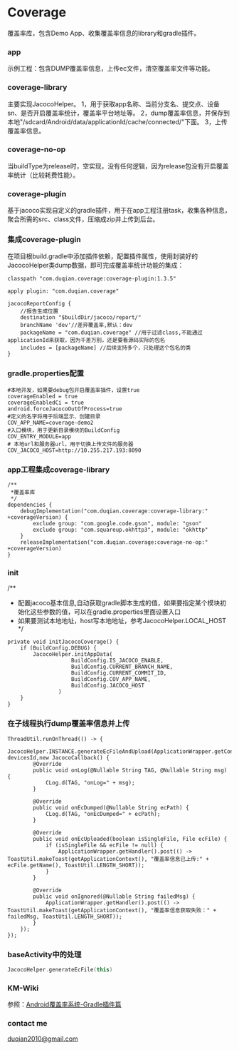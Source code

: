 # Coverage

覆盖率库，包含Demo App、收集覆盖率信息的library和gradle插件。

### app
示例工程：包含DUMP覆盖率信息，上传ec文件，清空覆盖率文件等功能。

### coverage-library
主要实现JacocoHelper。
1，用于获取app名称、当前分支名、提交点、设备sn、是否开启覆盖率统计，覆盖率平台地址等。
2，dump覆盖率信息，并保存到本地"/sdcard/Android/data/applicationId/cache/connected/"下面。
3，上传覆盖率信息。

### coverage-no-op
当buildType为release时，空实现，没有任何逻辑，因为release包没有开启覆盖率统计（比较耗费性能）。


### coverage-plugin
基于jacoco实现自定义的gradle插件，用于在app工程注册task，收集各种信息，聚合所需的src、class文件，压缩成zip并上传到后台。

### 集成coverage-plugin
在项目根build.gradle中添加插件依赖，配置插件属性，使用封装好的JacocoHelper类dump数据，即可完成覆盖率统计功能的集成：
```
classpath "com.duqian.coverage:coverage-plugin:1.3.5"

apply plugin: "com.duqian.coverage"

jacocoReportConfig {
    //报告生成位置
    destination "$buildDir/jacoco/report/"
    branchName 'dev'//差异覆盖率,默认：dev
    packageName = "com.duqian.coverage" //用于过滤class,不能通过applicationId来获取，因为千差万别，还是要看源码实际的包名
    includes = [packageName] //后续支持多个，只处理这个包名的类
}
```

### gradle.properties配置

```
#本地开发，如果要debug包开启覆盖率插件，设置true
coverageEnabled = true
coverageEnabledCi = true
android.forceJacocoOutOfProcess=true
#定义的名字将用于后端显示、创建目录
COV_APP_NAME=coverage-demo2
#入口模块，用于更新目录模块的BuildConfig
COV_ENTRY_MODULE=app
# 本地url和服务器url，用于切换上传文件的服务器
COV_JACOCO_HOST=http://10.255.217.193:8090
```

### app工程集成coverage-library
```
/**
 *覆盖率库
 */
dependencies {
    debugImplementation("com.duqian.coverage:coverage-library:" +coverageVersion) {
        exclude group: "com.google.code.gson", module: "gson"
        exclude group: "com.squareup.okhttp3", module: "okhttp"
    }
    releaseImplementation("com.duqian.coverage:coverage-no-op:" +coverageVersion)
}
```
### init
/**
 * 配置jacoco基本信息,自动获取gradle脚本生成的值，如果要指定某个模块初始化这些参数的值，可以在gradle.properties里面设置入口
 * 如果要测试本地地址，host写本地地址，参考JacocoHelper.LOCAL_HOST
 */
```
private void initJacocoCoverage() {
    if (BuildConfig.DEBUG) {
        JacocoHelper.initAppData(
                    BuildConfig.IS_JACOCO_ENABLE,
                    BuildConfig.CURRENT_BRANCH_NAME,
                    BuildConfig.CURRENT_COMMIT_ID,
                    BuildConfig.COV_APP_NAME,
                    BuildConfig.JACOCO_HOST
                )
    }
}
```

### 在子线程执行dump覆盖率信息并上传
```
ThreadUtil.runOnThread(() -> {
    JacocoHelper.INSTANCE.generateEcFileAndUpload(ApplicationWrapper.getContext(), devicesId,new JacocoCallback() {
        @Override
        public void onLog(@Nullable String TAG, @Nullable String msg) {
            CLog.d(TAG, "onLog=" + msg);
        }

        @Override
        public void onEcDumped(@Nullable String ecPath) {
            CLog.d(TAG, "onEcDumped=" + ecPath);
        }

        @Override
        public void onEcUploaded(boolean isSingleFile, File ecFile) {
            if (isSingleFile && ecFile != null) {
                ApplicationWrapper.getHandler().post(() -> ToastUtil.makeToast(getApplicationContext(), "覆盖率信息已上传:" + ecFile.getName(), ToastUtil.LENGTH_SHORT));
            }
        }

        @Override
        public void onIgnored(@Nullable String failedMsg) {
            ApplicationWrapper.getHandler().post(() -> ToastUtil.makeToast(getApplicationContext(), "覆盖率信息获取失败：" + failedMsg, ToastUtil.LENGTH_SHORT));
        }
    });
});
```
### baseActivity中的处理
```kotlin
JacocoHelper.generateEcFile(this)
```


### KM-Wiki
参照：[Android覆盖率系统-Gradle插件篇](http://www.duqian.site/) 


### contact me
duqian2010@gmail.com